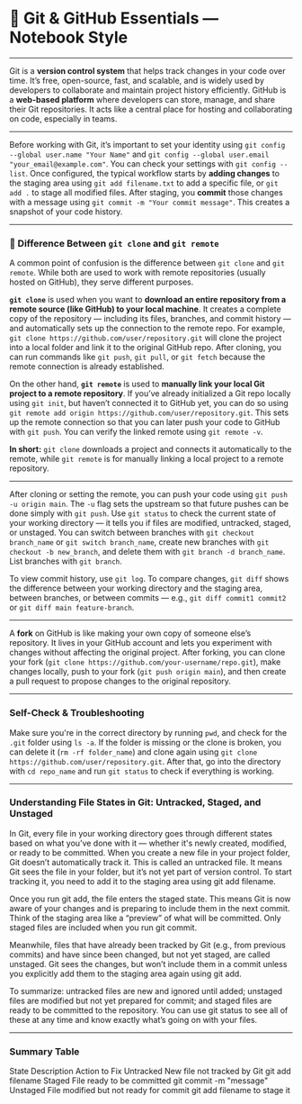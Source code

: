 # 📘 Git & GitHub Essentials — Notebook Style

---

Git is a **version control system** that helps track changes in your code over time. It’s free, open-source, fast, and scalable, and is widely used by developers to collaborate and maintain project history efficiently. GitHub is a **web-based platform** where developers can store, manage, and share their Git repositories. It acts like a central place for hosting and collaborating on code, especially in teams.

---

Before working with Git, it’s important to set your identity using `git config --global user.name "Your Name"` and `git config --global user.email "your_email@example.com"`. You can check your settings with `git config --list`. Once configured, the typical workflow starts by **adding changes** to the staging area using `git add filename.txt` to add a specific file, or `git add .` to stage all modified files. After staging, you **commit** those changes with a message using `git commit -m "Your commit message"`. This creates a snapshot of your code history.

---

### 🔀 Difference Between `git clone` and `git remote`

A common point of confusion is the difference between `git clone` and `git remote`. While both are used to work with remote repositories (usually hosted on GitHub), they serve different purposes.

**`git clone`** is used when you want to **download an entire repository from a remote source (like GitHub) to your local machine**. It creates a complete copy of the repository — including its files, branches, and commit history — and automatically sets up the connection to the remote repo. For example, `git clone https://github.com/user/repository.git` will clone the project into a local folder and link it to the original GitHub repo. After cloning, you can run commands like `git push`, `git pull`, or `git fetch` because the remote connection is already established.

On the other hand, **`git remote`** is used to **manually link your local Git project to a remote repository**. If you’ve already initialized a Git repo locally using `git init`, but haven’t connected it to GitHub yet, you can do so using `git remote add origin https://github.com/user/repository.git`. This sets up the remote connection so that you can later push your code to GitHub with `git push`. You can verify the linked remote using `git remote -v`.

**In short:** `git clone` downloads a project and connects it automatically to the remote, while `git remote` is for manually linking a local project to a remote repository.

---

After cloning or setting the remote, you can push your code using `git push -u origin main`. The `-u` flag sets the upstream so that future pushes can be done simply with `git push`. Use `git status` to check the current state of your working directory — it tells you if files are modified, untracked, staged, or unstaged. You can switch between branches with `git checkout branch_name` or `git switch branch_name`, create new branches with `git checkout -b new_branch`, and delete them with `git branch -d branch_name`. List branches with `git branch`.

To view commit history, use `git log`. To compare changes, `git diff` shows the difference between your working directory and the staging area, between branches, or between commits — e.g., `git diff commit1 commit2` or `git diff main feature-branch`.

---

A **fork** on GitHub is like making your own copy of someone else’s repository. It lives in your GitHub account and lets you experiment with changes without affecting the original project. After forking, you can clone your fork (`git clone https://github.com/your-username/repo.git`), make changes locally, push to your fork (`git push origin main`), and then create a pull request to propose changes to the original repository.

---

### Self-Check & Troubleshooting

Make sure you're in the correct directory by running `pwd`, and check for the `.git` folder using `ls -a`. If the folder is missing or the clone is broken, you can delete it (`rm -rf folder_name`) and clone again using `git clone https://github.com/user/repository.git`. After that, go into the directory with `cd repo_name` and run `git status` to check if everything is working.

---

### Understanding File States in Git: Untracked, Staged, and Unstaged
In Git, every file in your working directory goes through different states based on what you’ve done with it — whether it's newly created, modified, or ready to be committed. When you create a new file in your project folder, Git doesn’t automatically track it. This is called an untracked file. It means Git sees the file in your folder, but it’s not yet part of version control. To start tracking it, you need to add it to the staging area using git add filename.

Once you run git add, the file enters the staged state. This means Git is now aware of your changes and is preparing to include them in the next commit. Think of the staging area like a “preview” of what will be committed. Only staged files are included when you run git commit.

Meanwhile, files that have already been tracked by Git (e.g., from previous commits) and have since been changed, but not yet staged, are called unstaged. Git sees the changes, but won’t include them in a commit unless you explicitly add them to the staging area again using git add.

To summarize: untracked files are new and ignored until added; unstaged files are modified but not yet prepared for commit; and staged files are ready to be committed to the repository. You can use git status to see all of these at any time and know exactly what’s going on with your files.


---
### Summary Table
State	                 Description	                                Action to Fix
Untracked	       New file not tracked by Git	                      git add filename
Staged	           File ready to be committed	                      git commit -m "message"
Unstaged	       File modified but not ready for commit	          git add filename to stage it

